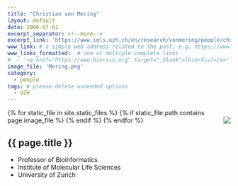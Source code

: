 ```yaml
---
title: "Christian von Mering"
layout: default
date: 2006-07-01
excerpt_separator: <!--more-->
excerpt_link: 'https://www.imls.uzh.ch/en/research/vonmering/people/christian-von-mering.html'
www_link: # a simple web address related to the post, e.g. https://www.ga4gh.org
www_links_formatted:  # one or multiple complete links
#  - '<a href="https://www.biorxiv.org" target="_blank">[biorXiv]</a>'
image_file: 'Mering.png'
category:
  - people
tags: # please delete unneeded options
  - UZH
---
```


{% for static_file in site.static_files %}
  {% if static_file.path contains page.image_file %}
<img style="float: right; max-width: 80px;" src="{{ static_file.path | relative_url}}" />
  {% endif %}
{% endfor %}

## {{ page.title }}

* Professor of Bioinformatics
* Institute of Molecular Life Sciences 
* University of Zurich

<!--more-->





